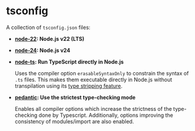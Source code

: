 # tsconfig

A collection of `tsconfig.json` files:

- **[node-22](./src/tsconfig.node-22.json): Node.js v22 (LTS)**
- **[node-24](./src/tsconfig.node-24.json): Node.js v24**
- **[node-ts](./src/tsconfig.node-ts.json): Run TypeScript directly in Node.js**

  Uses the compiler option `erasableSyntaxOnly` to constrain the syntax of `.ts` files.
  This makes them executable directly in Node.js without transpilation using its [type stripping feature](https://nodejs.org/api/typescript.html#type-stripping).

- **[pedantic](./src/tsconfig.pedantic.json): Use the strictest type-checking mode**

  Enables all compiler options which increase the strictness of the type-checking done by Typescript.
  Additionally, options improving the consistency of modules/import are also enabled.
